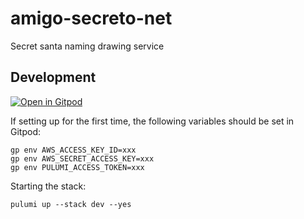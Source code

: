 # amigo-secreto-net
Secret santa naming drawing service

## Development

[![Open in Gitpod](https://gitpod.io/button/open-in-gitpod.svg)](https://gitpod.io/#https://github.com/zommerfelds/amigo-secreto-net)

If setting up for the first time, the following variables should be set in Gitpod:
```
gp env AWS_ACCESS_KEY_ID=xxx
gp env AWS_SECRET_ACCESS_KEY=xxx
gp env PULUMI_ACCESS_TOKEN=xxx
```

Starting the stack:
```
pulumi up --stack dev --yes
```